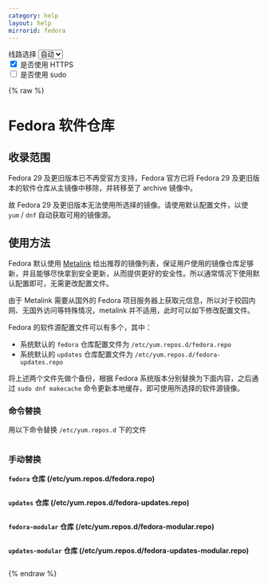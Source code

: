```yaml
---
category: help
layout: help
mirrorid: fedora
---
```


<!-- 本 markdown 从 tuna/mirrorz-help-ng 自动生成，如需修改请参阅该仓库 -->

<style>.z-help tmpl { display: none }</style>

<div class="z-wrap">
    <form class="z-form z-global" onchange="form_update(null)" onsubmit="return false">
        <div>
            <label for="e0a5cecb">线路选择</label>
            <select id="e0a5cecb" name="host">
                <option selected="selected" value="{{ site.url }}">自动</option>
                <option value="{{ site.urlv4 }}">IPv4</option>
                <option value="{{ site.urlv6 }}">IPv6</option>
            </select>
        </div>
        <div>
            <input id="144d763c" name="_scheme" type="checkbox" checked>
            <label for="144d763c">是否使用 HTTPS</label>
        </div>
        <div>
            <input id="4659e7da" name="_sudo" type="checkbox">
            <label for="4659e7da">是否使用 sudo</label>
        </div>
    </form>
</div>
{% raw %}
<div class="z-help"><h1>Fedora 软件仓库</h1>
<h2>收录范围</h2>
<p>Fedora 29 及更旧版本已不再受官方支持，Fedora 官方已将 Fedora 29 及更旧版本的软件仓库从主镜像中移除，并转移至了 archive 镜像中。</p>
<p>故 Fedora 29 及更旧版本无法使用所选择的镜像。请使用默认配置文件，以使 <code>yum</code> / <code>dnf</code> 自动获取可用的镜像源。</p>
<h2>使用方法</h2>
<p>Fedora 默认使用 <a href="https://zh.fedoracommunity.org/2018/04/05/fedora-secures-package-delivery.html">Metalink</a> 给出推荐的镜像列表，保证用户使用的镜像仓库足够新，并且能够尽快拿到安全更新，从而提供更好的安全性。所以通常情况下使用默认配置即可，无需更改配置文件。</p>
<p>由于 Metalink 需要从国外的 Fedora 项目服务器上获取元信息，所以对于校园内网、无国外访问等特殊情况，metalink 并不适用，此时可以如下修改配置文件。</p>
<p>Fedora 的软件源配置文件可以有多个，其中：</p>
<ul>
<li>系统默认的 <code>fedora</code> 仓库配置文件为 <code>/etc/yum.repos.d/fedora.repo</code></li>
<li>系统默认的 <code>updates</code> 仓库配置文件为 <code>/etc/yum.repos.d/fedora-updates.repo</code></li>
</ul>
<p>将上述两个文件先做个备份，根据 Fedora 系统版本分别替换为下面内容，之后通过 <code>sudo dnf makecache</code> 命令更新本地缓存，即可使用所选择的软件源镜像。</p>
<h3>命令替换</h3>
<p>用以下命令替换 <code>/etc/yum.repos.d</code> 下的文件</p>
<div class="z-wrap"><form class="z-form" onchange="form_update(event)" onsubmit="return false"></form><pre class="z-code"></pre></div><tmpl z-lang="bash">
{{sudo}}sed -e 's|^metalink=|#metalink=|g' \
    -e 's|^#baseurl=http://download.example/pub/fedora/linux|baseurl={{endpoint}}|g' \
    -i.bak \
    /etc/yum.repos.d/fedora.repo \
    /etc/yum.repos.d/fedora-modular.repo \
    /etc/yum.repos.d/fedora-updates.repo \
    /etc/yum.repos.d/fedora-updates-modular.repo
</tmpl>
<h3>手动替换</h3>
<p><strong><code>fedora</code> 仓库 (/etc/yum.repos.d/fedora.repo)</strong></p>
<div class="z-wrap"><form class="z-form" onchange="form_update(event)" onsubmit="return false"></form><pre class="z-code"></pre></div><tmpl z-lang="ini">
[fedora]
name=Fedora $releasever - $basearch
failovermethod=priority
baseurl={{endpoint}}/releases/$releasever/Everything/$basearch/os/
metadata_expire=28d
gpgcheck=1
gpgkey=file:///etc/pki/rpm-gpg/RPM-GPG-KEY-fedora-$releasever-$basearch
skip_if_unavailable=False
</tmpl>
<p><strong><code>updates</code> 仓库 (/etc/yum.repos.d/fedora-updates.repo)</strong></p>
<div class="z-wrap"><form class="z-form" onchange="form_update(event)" onsubmit="return false"></form><pre class="z-code"></pre></div><tmpl z-lang="ini">
[updates]
name=Fedora $releasever - $basearch - Updates
failovermethod=priority
baseurl={{endpoint}}/updates/$releasever/Everything/$basearch/
enabled=1
gpgcheck=1
metadata_expire=6h
gpgkey=file:///etc/pki/rpm-gpg/RPM-GPG-KEY-fedora-$releasever-$basearch
skip_if_unavailable=False
</tmpl>
<p><strong><code>fedora-modular</code> 仓库 (/etc/yum.repos.d/fedora-modular.repo)</strong></p>
<div class="z-wrap"><form class="z-form" onchange="form_update(event)" onsubmit="return false"></form><pre class="z-code"></pre></div><tmpl z-lang="ini">
[fedora-modular]
name=Fedora Modular $releasever - $basearch
failovermethod=priority
baseurl={{endpoint}}/releases/$releasever/Modular/$basearch/os/
enabled=1
metadata_expire=7d
gpgcheck=1
gpgkey=file:///etc/pki/rpm-gpg/RPM-GPG-KEY-fedora-$releasever-$basearch
skip_if_unavailable=False
</tmpl>
<p><strong><code>updates-modular</code> 仓库 (/etc/yum.repos.d/fedora-updates-modular.repo)</strong></p>
<div class="z-wrap"><form class="z-form" onchange="form_update(event)" onsubmit="return false"></form><pre class="z-code"></pre></div><tmpl z-lang="ini">
[updates-modular]
name=Fedora Modular $releasever - $basearch - Updates
failovermethod=priority
baseurl={{endpoint}}/updates/$releasever/Modular/$basearch/
enabled=1
gpgcheck=1
metadata_expire=6h
gpgkey=file:///etc/pki/rpm-gpg/RPM-GPG-KEY-fedora-$releasever-$basearch
skip_if_unavailable=False
</tmpl><script id="z-config" type="application/x-mirrorz-help">eyJfIjogIkZlZG9yYSBcdThmNmZcdTRlZjZcdTRlZDNcdTVlOTMiLCAiYmxvY2siOiBbImNvdmVyIiwgInVzYWdlIl0sICJpbnB1dCI6IHt9LCAibmFtZSI6ICJmZWRvcmEifQ==</script>
</div>

{% endraw %}

<script src="/static/js/mustache.min.js?{{ site.data['hash'] }}"></script>
<script src="/static/js/zdocs.js?{{ site.data['hash'] }}"></script>
